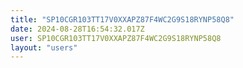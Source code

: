 ```yaml
---
title: "SP10CGR103TT17V0XXAPZ87F4WC2G9S18RYNP58Q8"
date: 2024-08-28T16:54:32.017Z
user: SP10CGR103TT17V0XXAPZ87F4WC2G9S18RYNP58Q8
layout: "users"
---
```

    
